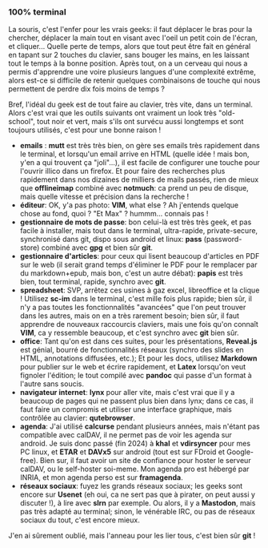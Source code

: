 ### 100% terminal

La souris, c'est l'enfer pour les vrais geeks: il faut déplacer le bras pour la chercher,
déplacer la main tout en visant avec l'oeil un petit coin de l'écran, et cliquer...
Quelle perte de temps, alors que tout peut être fait en général en tapant sur 2 touches du
clavier, sans bouger les mains, en les laissant tout le temps à la bonne position.
Après tout, on a un cerveau qui nous a permis d'apprendre une voire plusieurs langues d'une
complexité extrême, alors est-ce si difficile de retenir quelques combinaisons de touche qui
nous permettent de perdre dix fois moins de temps ?

Bref, l'idéal du geek est de tout faire au clavier, très vite, dans un terminal.
Alors c'est vrai que les outils suivants ont vraiment un look très "old-school", tout noir et vert,
mais s'ils ont survécu aussi longtemps et sont toujours utilisés, c'est pour une bonne raison !

- **emails** : **mutt** est très très bien, on gère ses emails très rapidement dans le terminal,
  et lorsqu'un email arrive en HTML (quelle idée ! mais bon, y'en a qui trouvent ça "joli"...),
  il est facile de configurer une touche pour l'ouvrir illico dans un firefox. Et pour faire des
  recherches plus rapidement dans nos dizaines de milliers de mails passés, rien de mieux que
  **offlineimap** combiné avec **notmuch**: ca prend un peu de disque, mais quelle vitesse et précision
  dans la recherche !
- **éditeur**: OK, y'a pas photo: **VIM**, what else ? Ah j'entends quelque chose au fond, quoi ? "Et Max" ?
  hummm... connais pas !
- **gestionnaire de mots de passe**: bon celui-là est très très geek, et pas facile à installer, mais tout
  dans le terminal, ultra-rapide, private-secure, synchronisé dans git,
  dispo sous android et linux: **pass** (password-store) combiné avec **gpg** et bien sûr **git**.
- **gestionnaire d'articles**: pour ceux qui lisent beaucoup d'articles en PDF sur le web (il serait grand temps
  d'éliminer le PDF pour le remplacer par du markdown+epub, mais bon, c'est un autre débat): **papis**
  est très bien, tout terminal, rapide, synchro avec **git**.
- **spreadsheet**: SVP, arrêtez ces usines à gaz excel, libreoffice et la clique ! Utilisez **sc-im** dans
  le terminal, c'est mille fois plus rapide; bien sûr, il n'y a pas toutes les fonctionnalités "avancées" que
  l'on peut trouver dans les autres, mais on en a très rarement besoin; bien sûr, il faut apprendre de nouveaux
  raccourcis claviers, mais une fois qu'on connaît **VIM**, ca y ressemble beaucoup, et c'est synchro avec **git**
  bien sûr.
- **office**: Tant qu'on est dans ces suites, pour les présentations, **Reveal.js** est génial, bourré de
  fonctionnalités réseaux (synchro des slides en HTML, annotations diffusées, etc.); Et pour les docs, utilisez
  **Markdown** pour publier sur le web et écrire rapidement, et **Latex** lorsqu'on veut fignoler l'édition;
  le tout compilé avec **pandoc** qui passe d'un format à l'autre sans soucis.
- **navigateur internet**: **lynx** pour aller vite, mais c'est vrai que il y a beaucoup de pages qui ne passent
  plus bien dans lynx; dans ce cas, il faut faire un compromis et utiliser une interface graphique, mais contrôlée
  au clavier: **qutebrowser**.
- **agenda**: J'ai utilisé **calcurse** pendant plusieurs années, mais n'étant pas compatible avec calDAV, il ne
  permet pas de voir les agenda sur android. Je suis donc passé (fin 2024) à **khal** et **vdirsyncer** pour mes PC linux,
  et **ETAR** et **DAVx5** sur android (tout est sur FDroid et Google-free). Bien sur, il faut avoir un site de confiance
  pour hoster le serveur calDAV, ou le self-hoster soi-meme. Mon agenda pro est hébergé par INRIA, et mon agenda perso
  est sur **framagenda**. 
- **réseaux sociaux**: fuyez les grands réseaux sociaux; les geeks sont encore sur **Usenet** (eh oui, ca ne sert pas que
  à pirater, on peut aussi y discuter !), à lire avec **slrn** par exemple. Ou alors, il y a **Mastodon**, mais pas très adapté au terminal; sinon, le vénérable IRC, ou pas de réseaux sociaux du tout, c'est encore mieux.

J'en ai sûrement oublié, mais l'anneau pour les lier tous, c'est bien sûr **git** !

